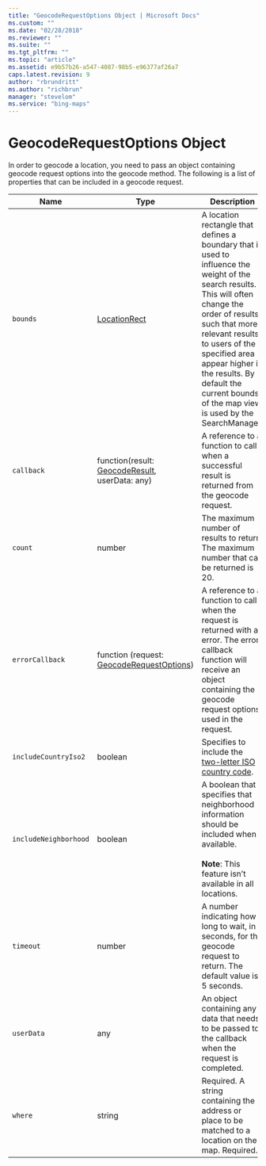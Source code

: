 ```yaml
---
title: "GeocodeRequestOptions Object | Microsoft Docs"
ms.custom: ""
ms.date: "02/28/2018"
ms.reviewer: ""
ms.suite: ""
ms.tgt_pltfrm: ""
ms.topic: "article"
ms.assetid: e9b57b26-a547-4087-98b5-e96377af26a7
caps.latest.revision: 9
author: "rbrundritt"
ms.author: "richbrun"
manager: "stevelom"
ms.service: "bing-maps"
---
```

# GeocodeRequestOptions Object
In order to geocode a location, you need to pass an object containing geocode request options into the geocode method. The following is a list of properties that can be included in a geocode request.

Name                   | Type                                      | Description
---------------------- | ----------------------------------------- | -----------------------------------------------
`bounds`                 | [LocationRect](../v8-web-control/locationrect-class.md)                              |A location rectangle that defines a boundary that is used to influence the weight of the search results. This will often change the order of results such that more relevant results to users of the specified area appear higher in the results. By default the current bounds of the map view is used by the SearchManager.
`callback`               | function(result: [GeocodeResult](../v8-web-control/geocoderesult-object.md), userData: any)       | A reference to a function to call when a successful result is returned from the geocode request. 
`count`                  | number                                    | The maximum number of results to return. The maximum number that can be returned is 20.
`errorCallback`          | function (request: [GeocodeRequestOptions](../v8-web-control/geocoderequestoptions-object.md))                                 | A reference to a function to call when the request is returned with an error. The error callback function will receive an object containing the geocode request options used in the request.
`includeCountryIso2`     | boolean                                   | Specifies to include the [two-letter ISO country code](http://www.iso.org/iso/country_codes.htm).
`includeNeighborhood`    | boolean                                   | A boolean that specifies that neighborhood information should be included when available. <br/><br/>**Note**: This feature isn’t available in all locations.
`timeout`                | number                                    | A number indicating how long to wait, in seconds, for the geocode request to return. The default value is 5 seconds.
`userData`               | any                                       | An object containing any data that needs to be passed to the callback when the request is completed.
`where`                  | string                                    | Required. A string containing the address or place to be matched to a location on the map. Required.

